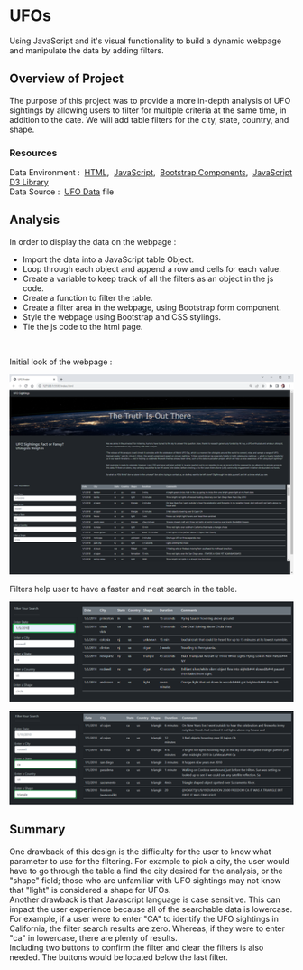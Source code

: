 # UFOs
Using JavaScript and it's visual functionality to build a dynamic webpage and manipulate the data by adding filters.

## Overview of Project
The purpose of this project was to provide a more in-depth analysis of UFO sightings by allowing users to filter for multiple criteria at the same time, in addition to the date. We will add table filters for the city, state, country, and shape.

### Resources
Data Environment :&nbsp;  [HTML](https://www.w3schools.com/html/default.asp),&nbsp; [JavaScript](https://www.w3schools.com/js/default.asp),&nbsp; [Bootstrap Components](https://getbootstrap.com/docs/4.0/getting-started/introduction/),&nbsp; [JavaScript D3 Library](https://d3js.org/)
<br/>
Data Source :&nbsp; [UFO Data](/static/js/data.js) file
<br/>

## Analysis
In order to display the data on the webpage :
- Import the data into a JavaScript table Object.
- Loop through each object and append a row and cells for each value.
- Create a variable to keep track of all the filters as an object in the js code.
- Create a function to filter the table.
- Create a filter area in the webpage, using Bootstrap form component.
- Style the webpage using Bootstrap and CSS stylings.
- Tie the js code to the html page.
<br/>

Initial look of the webpage : 
<br/>

![01.png](static/images/01.png)

Filters help user to have a faster and neat search in the table.
<br/>

![02.png](static/images/02.png)
<br/>

![03.png](static/images/03.png)
<br/>



## Summary
One drawback of this design is the difficulty for the user to know what parameter to use for the filtering. For example to pick a city, the user would have to go through the table a find the city desired for the analysis, or the "shape" field; those who are unfamiliar with UFO sightings may not know that "light" is considered a shape for UFOs.<br/>
Another drawback is that Javascript language is case sensitive. This can impact the user experience because all of the searchable data is lowercase. For example, if a user were to enter "CA" to identify the UFO sightings in California, the filter search results are zero. Whereas, if they were to enter "ca" in lowercase, there are plenty of results.<br/>
Including two buttons to confirm the filter and clear the filters is also needed. The buttons would be located below the last filter.

<br/>
